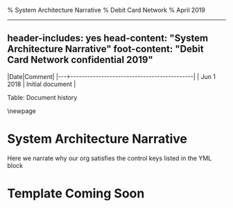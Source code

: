 % System Architecture Narrative
% Debit Card Network
% April 2019

---
header-includes: yes
head-content: "System Architecture Narrative"
foot-content: "Debit Card Network confidential 2019"
---



|Date|Comment|
|---+--------------------------------------------|
| Jun 1 2018 | Initial document |

Table: Document history


\newpage


# System Architecture Narrative

Here we narrate why our org satisfies the control keys listed in the YML block

# Template Coming Soon


